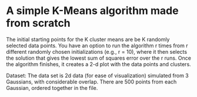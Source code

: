 # A simple K-Means algorithm made from scratch
The initial starting points for the K cluster means are be K randomly selected data points. You have an 
option to run the algorithm r times from r different randomly chosen initializations (e.g., r = 10), 
where it then selects the solution that gives the lowest sum of squares error over the r runs.
Once the algorithm finishes, it creates a 2-d plot with the data points and clusters.  

Dataset: The data set is 2d data (for ease of visualization) simulated from 3 Gaussians, with 
considerable overlap. There are 500 points from each Gaussian, ordered together in the file. 
